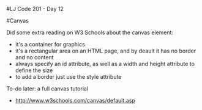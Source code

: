 #LJ Code 201 - Day 12

#Canvas

Did some extra reading on W3 Schools about the canvas element:
- it's a container for graphics
- it's a rectangular area on an HTML page, and by deault it has no border and no content
- always specify an id attribute, as well as a width and height attribute to define the size
- to add a border just use the style attribute

To-do later: a full canvas tutorial
- http://www.w3schools.com/canvas/default.asp
